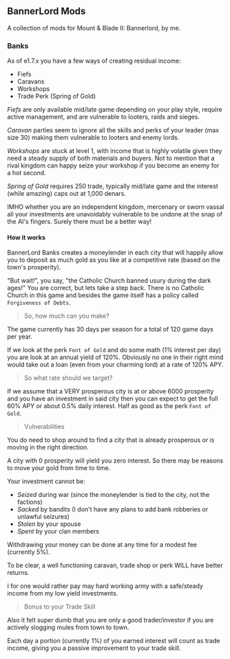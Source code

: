 ## BannerLord Mods

A collection of mods for Mount & Blade II: Bannerlord, by me.

### Banks

As of e1.7.x you have a few ways of creating residual income:

* Fiefs
* Caravans
* Workshops
* Trade Perk (Spring of Gold)

*Fiefs* are only available mid/late game depending on your play style, require active management, and are vulnerable to looters, raids and sieges.

*Caravan* parties seem to ignore all the skills and perks of your leader (max size 30) making them vulnerable to looters and enemy lords.

*Workshops* are stuck at level 1, with income that is highly volatile given they need a steady supply of both materials and buyers. Not to mention that a rival kingdom can happy seize your workshop if you become an enemy for a hot second.

*Spring of Gold* requires 250 trade, typically mid/late game and the interest (while amazing) caps out at 1,000 denars.

IMHO whether you are an independent kingdom, mercenary or sworn vassal all your investments are unavoidably vulnerable to be undone at the snap of the AI's fingers. Surely there must be a better way!

#### How it works

BannerLord Banks creates a moneylender in each city that will happily allow you to deposit as much gold as you like at a competitive rate (based on the town's prosperity).

"But wait!", you say, "the Catholic Church banned usury during the dark ages!" You are correct, but lets take a step back. There is no Catholic Church in this game and besides the game itself has a policy called `Forgiveness of Debts`.

> So, how much can you make?

The game currently has 30 days per season for a total of 120 game days per year. 

If we look at the perk `Font of Gold` and do some math (1% interest per day) you are look at an annual yield of 120%. Obviously no one in their right mind would take out a loan (even from your charming lord) at a rate of 120% APY.

> So what rate should we target? 

If we assume that a VERY prosperous city is at or above 6000 prosperity and you have an investment in said city then you can expect to get the full 60% APY or about 0.5% daily interest. Half as good as the perk `Font of Gold`.

> Vulnerabilities

You do need to shop around to find a city that is already prosperous or is moving in the right direction. 

A city with 0 prosperity will yield you zero interest. So there may be reasons to move your gold from time to time.

Your investment cannot be:

* *Seized* during war (since the moneylender is tied to the city, not the factions)
* *Sacked* by bandits (I don't have any plans to add bank robberies or unlawful seizures)
* *Stolen* by your spouse
* *Spent* by your clan members

Withdrawing your money can be done at any time for a modest fee (currently 5%).

To be clear, a well functioning caravan, trade shop or perk WILL have better returns. 

I for one would rather pay may hard working army with a safe/steady income from my low yield investments.

> Bonus to your Trade Skill

Also it felt super dumb that you are only a good trader/investor if you are actively slogging mules from town to town.

Each day a portion (currently 1%) of you earned interest will count as trade income, giving you a passive improvement to your trade skill.
